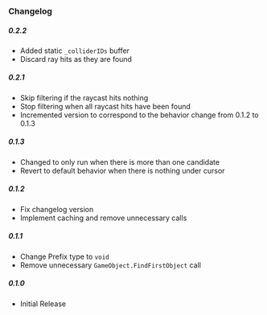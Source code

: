 ### Changelog

##### 0.2.2
- Added static `_colliderIDs` buffer
- Discard ray hits as they are found

##### 0.2.1
- Skip filtering if the raycast hits nothing
- Stop filtering when all raycast hits have been found
- Incremented version to correspond to the behavior change from 0.1.2 to 0.1.3

##### 0.1.3
- Changed to only run when there is more than one candidate
- Revert to default behavior when there is nothing under cursor

##### 0.1.2
- Fix changelog version
- Implement caching and remove unnecessary calls

##### 0.1.1
- Change Prefix type to `void`
- Remove unnecessary `GameObject.FindFirstObject` call

##### 0.1.0
- Initial Release
